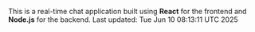 This is a real-time chat application built using **React** for the frontend and **Node.js** for the backend.
Last updated: Tue Jun 10 08:13:11 UTC 2025
